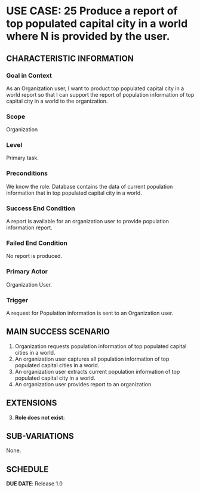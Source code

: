 # USE CASE: 25 Produce a report of top populated capital city in a world where N is provided by the user.

## CHARACTERISTIC INFORMATION

### Goal in Context

As an Organization user, I want to product top populated capital city in a world report so that I can support the report of population information of top capital city in a world to the organization.

### Scope

Organization

### Level

Primary task.

### Preconditions

We know the role.  Database contains the data of current population information that in top populated capital city in a world.

### Success End Condition

A report is available for an organization user to provide population information report.

### Failed End Condition

No report is produced.

### Primary Actor

Organization User.

### Trigger

A request for Population information is sent to an Organization user.

## MAIN SUCCESS SCENARIO

1. Organization requests population information of top populated capital cities in a world.
2. An organization user captures all population information of top populated capital cities in a world.
3. An organization user extracts current population information of top populated capital city in a world.
4. An organization user provides report to an organization.

## EXTENSIONS

3. **Role does not exist**:

## SUB-VARIATIONS

None.

## SCHEDULE

**DUE DATE**: Release 1.0
